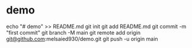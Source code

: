# demo
echo "# demo" >> README.md
git init
git add README.md
git commit -m "first commit"
git branch -M main
git remote add origin git@github.com:melsaied930/demo.git
git push -u origin main